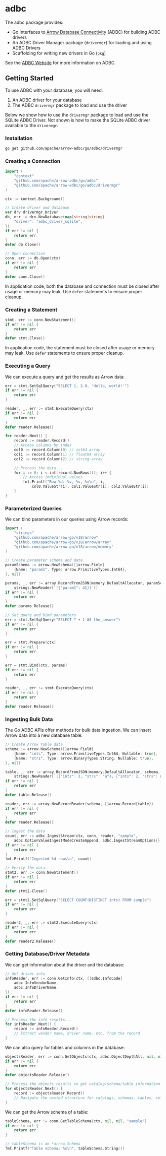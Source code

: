 <!---
  Licensed to the Apache Software Foundation (ASF) under one
  or more contributor license agreements.  See the NOTICE file
  distributed with this work for additional information
  regarding copyright ownership.  The ASF licenses this file
  to you under the Apache License, Version 2.0 (the
  "License"); you may not use this file except in compliance
  with the License.  You may obtain a copy of the License at

    http://www.apache.org/licenses/LICENSE-2.0

  Unless required by applicable law or agreed to in writing,
  software distributed under the License is distributed on an
  "AS IS" BASIS, WITHOUT WARRANTIES OR CONDITIONS OF ANY
  KIND, either express or implied.  See the License for the
  specific language governing permissions and limitations
  under the License.
-->

# adbc

The adbc package provides:

- Go Interfaces to [Arrow Database Connectivity](https://arrow.apache.org/adbc) (ADBC) for building ADBC drivers
- An ADBC Driver Manager package (`drivermgr`) for loading and using ADBC Drivers
- Scaffolding for writing new drivers in Go (`pkg`)

See the [ADBC Website](https://arrow.apache.org/adbc/current/index.html) for more information on ADBC.

## Getting Started

To use ADBC with your database, you will need:

1. An ADBC driver for your database
2. The ADBC `drivermgr` package to load and use the driver

Below we show how to use the `drivermgr` package to load and use the SQLite ADBC Driver.
Not shown is how to make the SQLite ADBC driver available to the `drivermgr`.

### Installation

```sh
go get github.com/apache/arrow-adbc/go/adbc/drivermgr
```

### Creating a Connection

```go
import (
    "context"
    "github.com/apache/arrow-adbc/go/adbc"
    "github.com/apache/arrow-adbc/go/adbc/drivermgr"
)

ctx := context.Background()

// Create driver and database
var drv drivermgr.Driver
db, err := drv.NewDatabase(map[string]string{
    "driver": "adbc_driver_sqlite",
})
if err != nil {
    return err
}
defer db.Close()

// Open connection
conn, err := db.Open(ctx)
if err != nil {
    return err
}
defer conn.Close()
```

In application code, both the database and connection must be closed after usage or
memory may leak. Use ``defer`` statements to ensure proper cleanup.

### Creating a Statement

```go
stmt, err := conn.NewStatement()
if err != nil {
    return err
}
defer stmt.Close()
```

In application code, the statement must be closed after usage or memory
may leak. Use ``defer`` statements to ensure proper cleanup.

### Executing a Query

We can execute a query and get the results as Arrow data:

```go
err = stmt.SetSqlQuery("SELECT 1, 2.0, 'Hello, world!'")
if err != nil {
    return err
}

reader, _, err := stmt.ExecuteQuery(ctx)
if err != nil {
    return err
}
defer reader.Release()

for reader.Next() {
    record := reader.Record()
    // Access columns by index
    col0 := record.Column(0) // int64 array
    col1 := record.Column(1) // float64 array
    col2 := record.Column(2) // string array

    // Process the data...
    for i := 0; i < int(record.NumRows()); i++ {
        // Access individual values
        fmt.Printf("Row %d: %v, %v, %v\n", i,
            col0.ValueStr(i), col1.ValueStr(i), col2.ValueStr(i))
    }
}
```

### Parameterized Queries

We can bind parameters in our queries using Arrow records:

```go
import (
    "strings"
    "github.com/apache/arrow-go/v18/arrow"
    "github.com/apache/arrow-go/v18/arrow/array"
    "github.com/apache/arrow-go/v18/arrow/memory"
)

// Create parameter schema and data
paramSchema := arrow.NewSchema([]arrow.Field{
    {Name: "param1", Type: arrow.PrimitiveTypes.Int64},
}, nil)

params, _, err := array.RecordFromJSON(memory.DefaultAllocator, paramSchema,
    strings.NewReader(`[{"param1": 41}]`))
if err != nil {
    return err
}
defer params.Release()

// Set query and bind parameters
err = stmt.SetSqlQuery("SELECT ? + 1 AS the_answer")
if err != nil {
    return err
}

err = stmt.Prepare(ctx)
if err != nil {
    return err
}

err = stmt.Bind(ctx, params)
if err != nil {
    return err
}

reader, _, err := stmt.ExecuteQuery(ctx)
if err != nil {
    return err
}
defer reader.Release()
```

### Ingesting Bulk Data

The Go ADBC APIs offer methods for bulk data ingestion. We can insert Arrow data
into a new database table:

```go
// Create Arrow table data
schema := arrow.NewSchema([]arrow.Field{
    {Name: "ints", Type: arrow.PrimitiveTypes.Int64, Nullable: true},
    {Name: "strs", Type: arrow.BinaryTypes.String, Nullable: true},
}, nil)

table, _, err := array.RecordFromJSON(memory.DefaultAllocator, schema,
    strings.NewReader(`[{"ints": 1, "strs": "a"}, {"ints": 2, "strs": null}]`))
if err != nil {
    return err
}
defer table.Release()

reader, err := array.NewRecordReader(schema, []arrow.Record{table})
if err != nil {
    return err
}
defer reader.Release()

// Ingest the data
count, err := adbc.IngestStream(ctx, conn, reader, "sample",
    adbc.OptionValueIngestModeCreateAppend, adbc.IngestStreamOptions{})
if err != nil {
    return err
}
fmt.Printf("Ingested %d rows\n", count)

// Verify the data
stmt2, err := conn.NewStatement()
if err != nil {
    return err
}
defer stmt2.Close()

err = stmt2.SetSqlQuery("SELECT COUNT(DISTINCT ints) FROM sample")
if err != nil {
    return err
}

reader2, _, err := stmt2.ExecuteQuery(ctx)
if err != nil {
    return err
}
defer reader2.Release()
```

### Getting Database/Driver Metadata

We can get information about the driver and the database:

```go
// Get driver info
infoReader, err := conn.GetInfo(ctx, []adbc.InfoCode{
    adbc.InfoVendorName,
    adbc.InfoDriverName,
})
if err != nil {
    return err
}
defer infoReader.Release()

// Process the info results...
for infoReader.Next() {
    record := infoReader.Record()
    // Extract vendor name, driver name, etc. from the record
}
```

We can also query for tables and columns in the database:

```go
objectsReader, err := conn.GetObjects(ctx, adbc.ObjectDepthAll, nil, nil, nil, nil, nil)
if err != nil {
    return err
}
defer objectsReader.Release()

// Process the objects results to get catalog/schema/table information
for objectsReader.Next() {
    record := objectsReader.Record()
    // Navigate the nested structure for catalogs, schemas, tables, columns
}
```

We can get the Arrow schema of a table:

```go
tableSchema, err := conn.GetTableSchema(ctx, nil, nil, "sample")
if err != nil {
    return err
}

// tableSchema is an *arrow.Schema
fmt.Printf("Table schema: %s\n", tableSchema.String())
```
